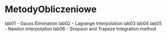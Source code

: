 # MetodyObliczeniowe

lab01 - Gauss Elimination
lab02 - Lagrange Interpolation
lab03 lab04 lab05 - Newton Interpotalion
lab06 - Simpson and Trapeze Integration method
